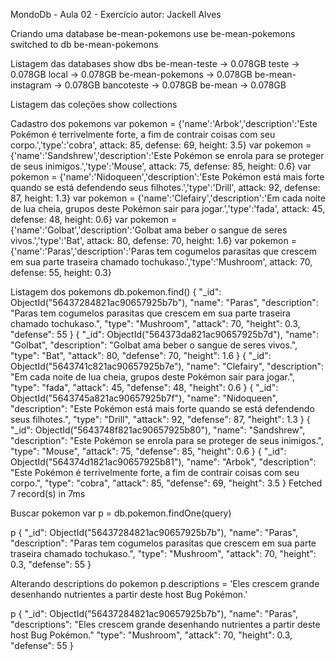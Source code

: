 MondoDb - Aula 02 - Exercício
autor: Jackell Alves

Criando uma database be-mean-pokemons
use be-mean-pokemons switched to db be-mean-pokemons

Listagem das databases
show dbs
be-mean-teste     → 0.078GB
teste             → 0.078GB
local             → 0.078GB
be-mean-pokemons  → 0.078GB
be-mean-instagram → 0.078GB
bancoteste        → 0.078GB
be-mean           → 0.078GB

Listagem das coleções
show collections

Cadastro dos pokemons
var pokemon = {'name':'Arbok','description':'Este Pokémon é terrivelmente forte, a fim de contrair coisas com seu corpo.','type':'cobra', attack: 85, defense: 69, height: 3.5}
var pokemon = {'name':'Sandshrew','description':'Este Pokémon se enrola para se proteger de seus inimigos.','type':'Mouse', attack: 75, defense: 85, height: 0.6}
var pokemon = {'name':'Nidoqueen','description':'Este Pokémon está mais forte quando se está defendendo seus filhotes.','type':'Drill', attack: 92, defense: 87, height: 1.3}
var pokemon = {'name':'Clefairy','description':'Em cada noite de lua cheia, grupos deste Pokémon sair para jogar.','type':'fada', attack: 45, defense: 48, height: 0.6}
var pokemon = {'name':'Golbat','description':'Golbat ama beber o sangue de seres vivos.','type':'Bat', attack: 80, defense: 70, height: 1.6}
var pokemon = {'name':'Paras','description':'Paras tem cogumelos parasitas que crescem em sua parte traseira chamado tochukaso.','type':'Mushroom', attack: 70, defense: 55, height: 0.3}

Listagem dos pokemons
db.pokemon.find()
{
  "_id": ObjectId("56437284821ac90657925b7b"),
  "name": "Paras",
  "description": "Paras tem cogumelos parasitas que crescem em sua parte traseira chamado tochukaso.",
  "type": "Mushroom",
  "attack": 70,
  "height": 0.3,
  "defense": 55
}
{
  "_id": ObjectId("564373da821ac90657925b7d"),
  "name": "Golbat",
  "description": "Golbat ama beber o sangue de seres vivos.",
  "type": "Bat",
  "attack": 80,
  "defense": 70,
  "height": 1.6
}
{
  "_id": ObjectId("5643741c821ac90657925b7e"),
  "name": "Clefairy",
  "description": "Em cada noite de lua cheia, grupos deste Pokémon sair para jogar.",
  "type": "fada",
  "attack": 45,
  "defense": 48,
  "height": 0.6
}
{
  "_id": ObjectId("5643745a821ac90657925b7f"),
  "name": "Nidoqueen",
  "description": "Este Pokémon está mais forte quando se está defendendo seus filhotes.",
  "type": "Drill",
  "attack": 92,
  "defense": 87,
  "height": 1.3
}
{
  "_id": ObjectId("5643748f821ac90657925b80"),
  "name": "Sandshrew",
  "description": "Este Pokémon se enrola para se proteger de seus inimigos.",
  "type": "Mouse",
  "attack": 75,
  "defense": 85,
  "height": 0.6
}
{
  "_id": ObjectId("564374d1821ac90657925b81"),
  "name": "Arbok",
  "description": "Este Pokémon é terrivelmente forte, a fim de contrair coisas com seu corpo.",
  "type": "cobra",
  "attack": 85,
  "defense": 69,
  "height": 3.5
}
Fetched 7 record(s) in 7ms

Buscar pokemon
var p = db.pokemon.findOne(query)

p
{
  "_id": ObjectId("56437284821ac90657925b7b"),
  "name": "Paras",
  "description": "Paras tem cogumelos parasitas que crescem em sua parte traseira chamado tochukaso.",
  "type": "Mushroom",
  "attack": 70,
  "height": 0.3,
  "defense": 55
}

Alterando descriptions do pokemon
p.descriptions = 'Eles crescem grande desenhando nutrientes a partir deste host Bug Pokémon.'

p
{
  "_id": ObjectId("56437284821ac90657925b7b"),
  "name": "Paras",
  "descriptions": "Eles crescem grande desenhando nutrientes a partir deste host Bug 	      Pokémon."
  "type": "Mushroom",
  "attack": 70,
  "height": 0.3,
  "defense": 55
}

